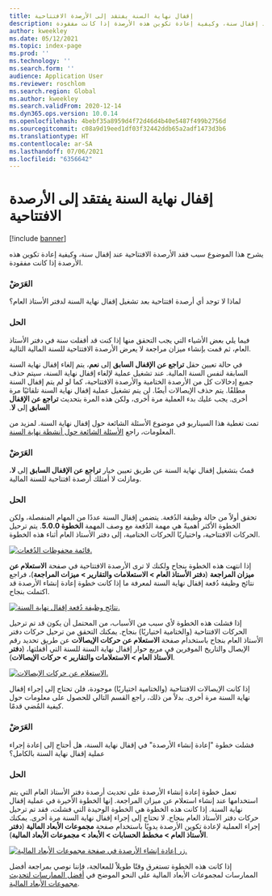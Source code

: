 ```yaml
---
title: إقفال نهاية السنة يفتقد إلى الأرصدة الافتتاحية
description: يشرح هذا الموضوع سبب فقد الأرصدة الافتتاحية عند إقفال سنة، وكيفية إعادة تكوين هذه الأرصدة إذا كانت مفقودة.
author: kweekley
ms.date: 05/12/2021
ms.topic: index-page
ms.prod: ''
ms.technology: ''
ms.search.form: ''
audience: Application User
ms.reviewer: roschlom
ms.search.region: Global
ms.author: kweekley
ms.search.validFrom: 2020-12-14
ms.dyn365.ops.version: 10.0.14
ms.openlocfilehash: 4bebf35a8959d4f72d46d4b40e5487f499b2756d
ms.sourcegitcommit: c08a9d19eed1df03f32442ddb65a2adf1473d3b6
ms.translationtype: HT
ms.contentlocale: ar-SA
ms.lasthandoff: 07/06/2021
ms.locfileid: "6356642"
---
```

# <a name="year-end-close-missing-opening-balances"></a>إقفال نهاية السنة يفتقد إلى الأرصدة الافتتاحية

[!include [banner](../includes/banner.md)]

يشرح هذا الموضوع سبب فقد الأرصدة الافتتاحية عند إقفال سنة، وكيفية إعادة تكوين هذه الأرصدة إذا كانت مفقودة.

### <a name="symptom"></a>العَرَضْ

لماذا لا توجد أي أرصدة افتتاحية بعد تشغيل إقفال نهاية السنة لدفتر الأستاذ العام؟ 

### <a name="resolution"></a>الحل

فيما يلي بعض الأشياء التي يجب التحقق منها إذا كنت قد أقفلت سنة في دفتر الأستاذ العام، ثم قمت بإنشاء ميزان مراجعة لا يعرض الأرصدة الافتتاحية للسنة المالية التالية.

في حالة تعيين حقل **تراجع عن الإقفال السابق‬‏‫** إلى **نعم**، يتم إلغاء إقفال نهاية السنة السابقة لنفس السنة المالية. عند تشغيل عملية لإلغاء إقفال نهاية السنة، سيتم حذف جميع إدخالات كل من الأرصدة الختامية والأرصدة الافتتاحية، كما لو لم يتم إقفال السنة مطلقًا. يتم حذف الإيصالات أيضًا. لن يتم تشغيل عملية إقفال نهاية السنة تلقائيًا مرة أخرى. يجب عليك بدء العملية مرة أخرى، ولكن هذه المرة بتحديث **تراجع عن الإقفال السابق‬‏‫** إلى **لا**.

تمت تغطية هذا السيناريو في موضوع الأسئلة الشائعة حول إقفال نهاية السنة. لمزيد من المعلومات، راجع [الأسئلة الشائعة حول أنشطة نهاية السنة](faq-year-end-activities.md).

### <a name="symptom"></a>العَرَضْ

قمتُ بتشغيل إقفال نهاية السنة عن طريق تعيين خيار **تراجع عن الإقفال السابق** إلى **لا**، ومازلت لا أمتلك أرصدة افتتاحية للسنة المالية.

### <a name="resolution"></a>الحل

تحقق أولاً من حالة وظيفة الدُفعة. يتضمن إقفال السنة عددًا من المهام المنفصلة، ولكن الخطوة الأكثر أهميةً هي مهمة الدُفعة مع وصف المهمة **الخطوة 5.0.0**. يتم ترحيل الحركات الافتتاحية، واختياريًا الحركات الختامية، إلى دفتر الأستاذ العام أثناء هذه الخطوة. 

[![قائمة محفوظات الدُفعات.](./media/yec-mssng-open-blnces-01.png)](./media/yec-mssng-open-blnces-01.png)

إذا انتهت هذه الخطوة بنجاح ولكنك لا ترى الأرصدة الافتتاحية في صفحة **الاستعلام عن ميزان المراجعة** (**دفتر الأستاذ العام > الاستعلامات والتقارير > ميزات المراجعة**)، فراجع نتائج وظيفة دُفعة إقفال نهاية السنة لمعرفة ما إذا كانت خطوة إعادة إنشاء الأرصدة قد اكتملت بنجاح.

[![نتائج وظيفة دُفعة إقفال نهاية السنة.](./media/yec-mssng-open-blnces-02.png)](./media/yec-mssng-open-blnces-02.png)

إذا فشلت هذه الخطوة لأي سبب من الأسباب، من المحتمل أن يكون قد تم ترحيل الحركات الافتتاحية (والختامية اختياريًا) بنجاح. يمكنك التحقق من ترحيل حركات دفتر الأستاذ العام بنجاح باستخدام صفحة **الاستعلام عن حركات الإيصالات** عن طريق تحديد رقم الإيصال والتاريخ الموفرين في مربع حوار إقفال نهاية السنة للسنة التي أقفلتها، (**دفتر الأستاذ العام > الاستعلامات والتقارير > حركات الإيصالات**).

[![الاستعلام عن حركات الإيصالات.](./media/yec-mssng-open-blnces-03.png)](./media/yec-mssng-open-blnces-03.png)

إذا كانت الإيصالات الافتتاحية (والختامية اختياريًا) موجودة، فلن تحتاج إلى إجراء إقفال نهاية السنة مرة أخرى. بدلاً من ذلك، راجع القسم التالي للحصول على معلومات حول كيفية المُضي قدمًا.

### <a name="symptom"></a>العَرَضْ

فشلت خطوة "إعادة إنشاء الأرصدة" في إقفال نهاية السنة، هل أحتاج إلى إعادة إجراء عملية إقفال نهاية السنة بالكامل؟

### <a name="resolution"></a>الحل

تعمل خطوة إعادة إنشاء الأرصدة على تحديث أرصدة دفتر الأستاذ العام التي يتم استخدامها عند إنشاء استعلام عن ميزان المراجعة.  إنها الخطوة الأخيرة في عملية إقفال نهاية السنة.  إذا كانت هذه الخطوة هي الخطوة الوحيدة التي فشلت، فقد تم ترحيل حركات دفتر الأستاذ العام بنجاح.  لا تحتاج إلى إجراء إقفال نهاية السنة مرة أخرى. يمكنك إجراء العملية لإعادة تكوين الأرصدة يدويًا باستخدام صفحة **مجموعات الأبعاد المالية** (**دفتر الأستاذ العام > مخطط الحسابات > الأبعاد > مجموعات الأبعاد المالية**).

[![زر إعادة إنشاء الأرصدة في صفحة مجموعات الأبعاد المالية.](./media/yec-mssng-open-blnces-04.png)](./media/yec-mssng-open-blnces-04.png)

إذا كانت هذه الخطوة تستغرق وقتًا طويلاً للمعالجة، فإننا نوصي بمراجعة أفضل الممارسات لمجموعات الأبعاد المالية على النحو الموضح في [أفضل الممارسات لتحديث مجموعات الأبعاد المالية](https://community.dynamics.com/365/financeandoperations/b/dynamics-365-finance-blog/posts/best-practices-for-updating-financial-dimension-set-dimension-sets). 

